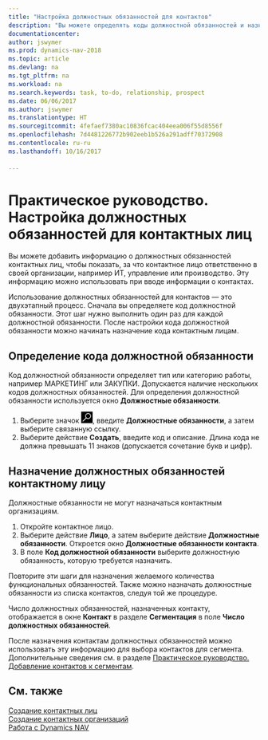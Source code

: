 ```yaml
---
title: "Настройка должностных обязанностей для контактов"
description: "Вы можете определять коды должностной обязанностей и назначать их контактам, чтобы задавать задачи, за которые отвечает контакт в своей организации, например за ИТ или производство."
documentationcenter: 
author: jswymer
ms.prod: dynamics-nav-2018
ms.topic: article
ms.devlang: na
ms.tgt_pltfrm: na
ms.workload: na
ms.search.keywords: task, to-do, relationship, prospect
ms.date: 06/06/2017
ms.author: jswymer
ms.translationtype: HT
ms.sourcegitcommit: 4fefaef7380ac10836fcac404eea006f55d8556f
ms.openlocfilehash: 7d4481226772b902eeb1b526a291adff70372908
ms.contentlocale: ru-ru
ms.lasthandoff: 10/16/2017

---
```

# <a name="how-to-set-up-job-responsibilities-for-contact-persons"></a>Практическое руководство. Настройка должностных обязанностей для контактных лиц
Вы можете добавить информацию о должностных обязанностей контактных лиц, чтобы показать, за что контактное лицо ответственно в своей организации, например ИТ, управление или производство. Эту информацию можно использовать при вводе информации о контактах.

Использование должностных обязанностей для контактов — это двухэтапный процесс. Сначала вы определяете код должностной обязанности. Этот шаг нужно выполнить один раз для каждой должностной обязанности. После настройки кода должностной обязанности можно начинать назначение кода контактным лицам.

## <a name="to-define-a-job-responsibility-code"></a>Определение кода должностной обязанности
Код должностной обязанности определяет тип или категорию работы, например МАРКЕТИНГ или ЗАКУПКИ. Допускается наличие нескольких кодов должностных обязанностей. Для определения должностной обязанности используется окно **Должностные обязанности**.

1. Выберите значок ![Поиск страницы или отчета](media/ui-search/search_small.png "Значок поиска страницы или отчета"), введите **Должностные обязанности**, а затем выберите связанную ссылку.
2. Выберите действие **Создать**, введите код и описание. Длина кода не должна превышать 11 знаков (допускается сочетание букв и цифр).

## <a name="to-assign-job-responsibilities-to-a-contact-person"></a>Назначение должностных обязанностей контактному лицу
Должностные обязанности не могут назначаться контактным организациям.

1. Откройте контактное лицо.
2. Выберите действие **Лицо**, а затем выберите действие **Должностные обязанности**. Откроется окно **Должностные обязанности контакта**.
3. В поле **Код должностной обязанности** выберите должностную обязанность, которую требуется назначить.

Повторите эти шаги для назначения желаемого количества функциональных обязанностей. Также можно назначать должностные обязанности из списка контактов, следуя той же процедуре.

Число должностных обязанностей, назначенных контакту, отображается в окне **Контакт** в разделе **Сегментация** в поле **Число должностных обязанностей**.

После назначения контактам должностных обязанностей можно использовать эту информацию для выбора контактов для сегмента. Дополнительные сведения см. в разделе [Практическое руководство. Добавление контактов к сегментам](marketing-add-contact-segment.md).

## <a name="see-also"></a>См. также
[Создание контактных лиц](marketing-create-contact-persons.md)  
[Создание контактных организаций](marketing-create-contact-companies.md)  
[Работа с Dynamics NAV](ui-work-product.md)

